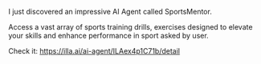 I just discovered an impressive AI Agent called SportsMentor.

Access a vast array of sports training drills, exercises  designed to elevate your skills and enhance performance in sport asked by user.

Check it: https://illa.ai/ai-agent/ILAex4p1C71b/detail
